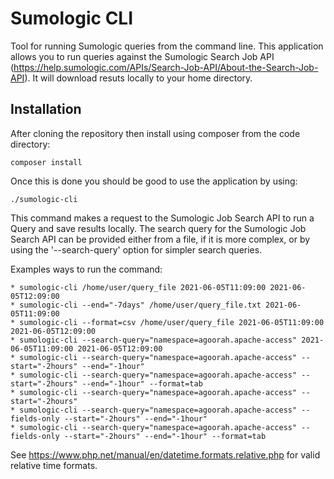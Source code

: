 # Sumologic CLI

Tool for running Sumologic queries from the command line.
This application allows you to run queries against the Sumologic Search Job API (https://help.sumologic.com/APIs/Search-Job-API/About-the-Search-Job-API). It will download resuts locally to your home directory. 

## Installation
After cloning the repository then install using composer from the code directory:

```
composer install
```

Once this is done you should be good to use the application by using: 

```
./sumologic-cli
```

This command makes a request to the Sumologic Job Search API to run a Query and save results locally.
The search query for the Sumologic Job Search API can be provided either from a file, if it is more complex, or by using the '--search-query' option for simpler search queries.  

Examples ways to run the command:

    * sumologic-cli /home/user/query_file 2021-06-05T11:09:00 2021-06-05T12:09:00
    * sumologic-cli --end="-7days" /home/user/query_file.txt 2021-06-05T11:09:00
    * sumologic-cli --format=csv /home/user/query_file 2021-06-05T11:09:00 2021-06-05T12:09:00
    * sumologic-cli --search-query="namespace=agoorah.apache-access" 2021-06-05T11:09:00 2021-06-05T12:09:00
    * sumologic-cli --search-query="namespace=agoorah.apache-access" --start="-2hours" --end="-1hour"
    * sumologic-cli --search-query="namespace=agoorah.apache-access" --start="-2hours" --end="-1hour" --format=tab
    * sumologic-cli --search-query="namespace=agoorah.apache-access" --start="-2hours"
    * sumologic-cli --search-query="namespace=agoorah.apache-access" --fields-only --start="-2hours" --end="-1hour"
    * sumologic-cli --search-query="namespace=agoorah.apache-access" --fields-only --start="-2hours" --end="-1hour" --format=tab
  
  See https://www.php.net/manual/en/datetime.formats.relative.php for valid relative time formats.
